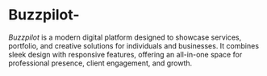 # Buzzpilot-
*Buzzpilot* is a modern digital platform designed to showcase services, portfolio, and creative solutions for individuals and businesses. It combines sleek design with responsive features, offering an all-in-one space for professional presence, client engagement, and growth.
